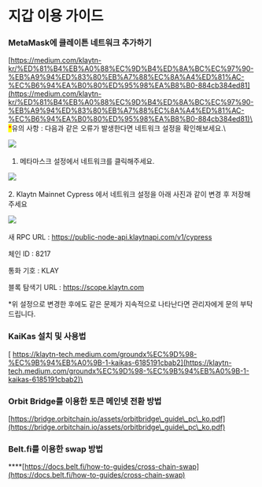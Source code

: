 # 지갑 이용 가이드

### MetaMask에 클레이튼 네트워크 추가하기

[https://medium.com/klaytn-kr/%ED%81%B4%EB%A0%88%EC%9D%B4%ED%8A%BC%EC%97%90-%EB%A9%94%ED%83%80%EB%A7%88%EC%8A%A4%ED%81%AC-%EC%B6%94%EA%B0%80%ED%95%98%EA%B8%B0-884cb384ed81](https://medium.com/klaytn-kr/%ED%81%B4%EB%A0%88%EC%9D%B4%ED%8A%BC%EC%97%90-%EB%A9%94%ED%83%80%EB%A7%88%EC%8A%A4%ED%81%AC-%EC%B6%94%EA%B0%80%ED%95%98%EA%B8%B0-884cb384ed81)\
\
<mark style="color:red;">\*</mark>유의 사항 : 다음과 같은 오류가 발생한다면 네트워크 설정을 확인해보세요.\


![](../.gitbook/assets/메마지갑1.png)

1. 메타마스크 설정에서 네트워크를 클릭해주세요.&#x20;

![](../.gitbook/assets/메마지갑2.png)

2\. Klaytn Mainnet Cypress 에서 네트워크 설정을 아래 사진과 같이 변경 후 저장해주세요&#x20;

![](../.gitbook/assets/메마지갑3.png)

새 RPC URL : https://public-node-api.klaytnapi.com/v1/cypress

체인 ID : 8217

통화 기호 : KLAY

블록 탐색기 URL : https://scope.klaytn.com

\*위 설정으로 변경한 후에도 같은 문제가 지속적으로 나타난다면 관리자에게 문의 부탁드립니다.

### KaiKas 설치 및 사용법

[ https://klaytn-tech.medium.com/groundx%EC%9D%98-%EC%9B%94%EB%A0%9B-1-kaikas-6185191cbab2](https://klaytn-tech.medium.com/groundx%EC%9D%98-%EC%9B%94%EB%A0%9B-1-kaikas-6185191cbab2)\


### Orbit Bridge를 이용한 토큰 메인넷 전환 방법

[https://bridge.orbitchain.io/assets/orbitbridge\_guide\_pc\_ko.pdf](https://bridge.orbitchain.io/assets/orbitbridge\_guide\_pc\_ko.pdf)

### **Belt.fi를 이용한 swap 방법**

****[https://docs.belt.fi/how-to-guides/cross-chain-swap](https://docs.belt.fi/how-to-guides/cross-chain-swap)
